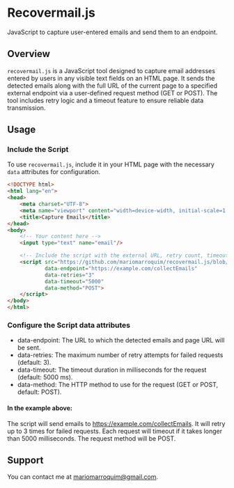 # Recovermail.js

JavaScript to capture user-entered emails and send them to an endpoint.

## Overview

`recovermail.js` is a JavaScript tool designed to capture email addresses entered by users in any visible text fields on an HTML page. It sends the detected emails along with the full URL of the current page to a specified external endpoint via a user-defined request method (GET or POST). The tool includes retry logic and a timeout feature to ensure reliable data transmission.

## Usage

### Include the Script

To use `recovermail.js`, include it in your HTML page with the necessary `data` attributes for configuration.

```html
<!DOCTYPE html>
<html lang="en">
<head>
    <meta charset="UTF-8">
    <meta name="viewport" content="width=device-width, initial-scale=1.0">
    <title>Capture Emails</title>
</head>
<body>
    <!-- Your content here -->
    <input type="text" name="email"/>

    <!-- Include the script with the external URL, retry count, timeout, and method as data attributes -->
    <script src="https://github.com/mariomarroquim/recovermail.js/blob/main/recovermail.js"
            data-endpoint="https://example.com/collectEmails"
            data-retries="3"
            data-timeout="5000"
            data-method="POST">
    </script>
</body>
</html>
```

### Configure the Script data attributes
- data-endpoint: The URL to which the detected emails and page URL will be sent.
- data-retries: The maximum number of retry attempts for failed requests (default: 3).
- data-timeout: The timeout duration in milliseconds for the request (default: 5000 ms).
- data-method: The HTTP method to use for the request (GET or POST, default: POST).

#### In the example above:

The script will send emails to https://example.com/collectEmails.
It will retry up to 3 times for failed requests.
Each request will timeout if it takes longer than 5000 milliseconds.
The request method will be POST.

## Support
You can contact me at mariomarroquim@gmail.com.
